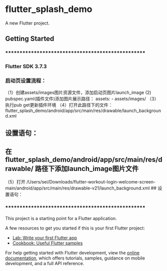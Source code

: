 # flutter_splash_demo

A new Flutter project.

## Getting Started

### *************************************************

### Flutter SDK  3.7.3
### 启动页设置流程：
   （1）创建assets/images图片资源文件，添加启动页图片launch_image
    (2) pubspec.yaml(插件文件)添加图片展示路径：
   assets:
     - assets/images/
   （3）执行pub get更新插件环境
   （4）打开此路径下的文件： flutter_splash_demo/android/app/src/main/res/drawable/launch_background.xml
   ## 设置语句：<item android:drawable="@drawable/launch_image" />
   ## 在flutter_splash_demo/android/app/src/main/res/drawable/ 路径下添加launch_image图片文件
   （5）打开 /Users/sei/Downloads/flutter-workout-login-welcome-screen-main/android/app/src/main/res/drawable-v21/launch_background.xml
    ## 设置语句：<item android:drawable="@drawable/launch_image" />


### *************************************************



This project is a starting point for a Flutter application.

A few resources to get you started if this is your first Flutter project:

- [Lab: Write your first Flutter app](https://docs.flutter.dev/get-started/codelab)
- [Cookbook: Useful Flutter samples](https://docs.flutter.dev/cookbook)

For help getting started with Flutter development, view the
[online documentation](https://docs.flutter.dev/), which offers tutorials,
samples, guidance on mobile development, and a full API reference.
